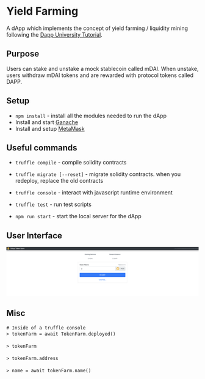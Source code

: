 # Yield Farming

A dApp which implements the concept of yield farming / liquidity mining following the [Dapp University Tutorial](https://www.youtube.com/watch?v=CgXQC4dbGUE).

## Purpose

Users can stake and unstake a mock stablecoin called mDAI. When unstake, users withdraw mDAI tokens and are rewarded with protocol tokens called DAPP.

## Setup

- `npm install` - install all the modules needed to run the dApp
- Install and start [Ganache](https://www.trufflesuite.com/ganache)
- Install and setup [MetaMask](https://metamask.io/)

## Useful commands

- `truffle compile` - compile solidity contracts
- `truffle migrate [--reset]` - migrate solidity contracts. when you redeploy, replace the old contracts
- `truffle console` - interact with javascript runtime environment
- `truffle test` - run test scripts

- `npm run start` - start the local server for the dApp


## User Interface

![alt text](img/yield_farming_UI.jpg)

## Misc

```
# Inside of a truffle console
> tokenFarm = await TokenFarm.deployed()

> tokenFarm

> tokenFarm.address

> name = await tokenFarm.name()
```
